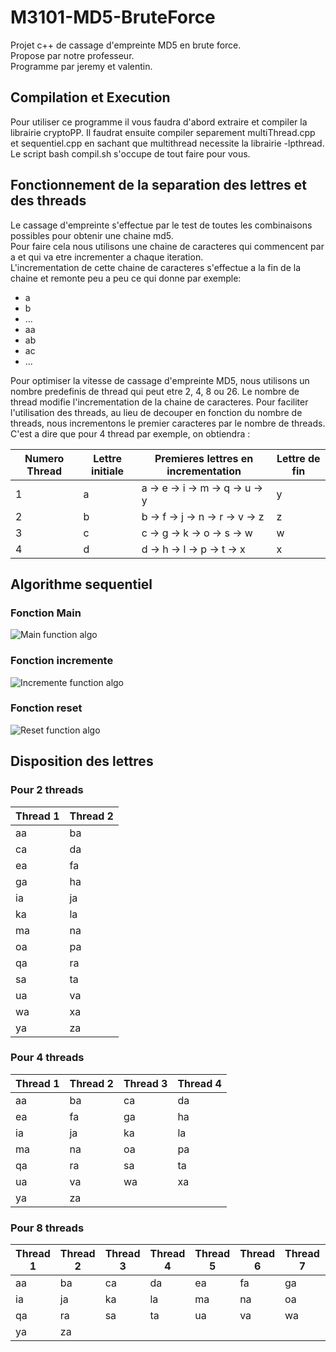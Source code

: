 # M3101-MD5-BruteForce
Projet c++ de cassage d'empreinte MD5 en brute force.  
Propose par notre professeur.  
Programme par jeremy et valentin.

## Compilation et Execution
Pour utiliser ce programme il vous faudra d'abord extraire et compiler la librairie cryptoPP. 
Il faudrat ensuite compiler separement multiThread.cpp et sequentiel.cpp en sachant que multithread necessite la librairie -lpthread.  
Le script bash compil.sh s'occupe de tout faire pour vous.

## Fonctionnement de la separation des lettres et des threads
Le cassage d'empreinte s'effectue par le test de toutes les combinaisons possibles pour obtenir une chaine md5.  
Pour faire cela nous utilisons une chaine de caracteres qui commencent par a et qui va etre incrementer a chaque iteration.  
L'incrementation de cette chaine de caracteres s'effectue a la fin de la chaine et remonte peu a peu ce qui donne par exemple:

- a
- b
- ...
- aa
- ab
- ac
- ...  

Pour optimiser la vitesse de cassage d'empreinte MD5, nous utilisons un nombre predefinis de thread qui peut etre 2, 4, 8 ou 26. Le nombre de thread modifie l'incrementation de la chaine de caracteres. Pour faciliter l'utilisation des threads, au lieu de decouper en fonction du nombre de threads, nous incrementons le premier caracteres par le nombre de threads. C'est a dire que pour 4 thread par exemple, on obtiendra :

|Numero Thread |Lettre initiale |Premieres lettres en incrementation|Lettre de fin|
|---|---|---|---|
|1|a|a -> e -> i -> m -> q -> u -> y|y|
|2|b|b -> f -> j -> n -> r -> v -> z|z|
|3|c|c -> g -> k -> o -> s -> w|w|
|4|d|d -> h -> l -> p -> t -> x|x|

## Algorithme sequentiel
### Fonction Main
![](https://raw.githubusercontent.com/Jeremy-JRM/M3101-MD5-BruteForce/master/algo/AlgoSequentielMain.png "Main function algo")

### Fonction incremente
![](https://raw.githubusercontent.com/Jeremy-JRM/M3101-MD5-BruteForce/master/algo/AlgoSequentielIncremente.png "Incremente function algo")

### Fonction reset
![](https://raw.githubusercontent.com/Jeremy-JRM/M3101-MD5-BruteForce/master/algo/AlgoSequentielReset.png "Reset function algo")


## Disposition des lettres
### Pour 2 threads
|Thread 1|Thread 2|
|---|---|
|aa|ba|
|ca|da|
|ea|fa|
|ga|ha|
|ia|ja|
|ka|la|
|ma|na|
|oa|pa|
|qa|ra|
|sa|ta|
|ua|va|
|wa|xa|
|ya|za|

### Pour 4 threads
|Thread 1|Thread 2|Thread 3|Thread 4|
|---|---|---|---|
|aa|ba|ca|da|
|ea|fa|ga|ha|
|ia|ja|ka|la|
|ma|na|oa|pa|
|qa|ra|sa|ta|
|ua|va|wa|xa|
|ya|za|

### Pour 8 threads
|Thread 1|Thread 2|Thread 3|Thread 4|Thread 5|Thread 6|Thread 7|Thread 8|
|---|---|---|---|---|---|---|---|
|aa|ba|ca|da|ea|fa|ga|ha|
|ia|ja|ka|la|ma|na|oa|pa|
|qa|ra|sa|ta|ua|va|wa|xa|
|ya|za|
